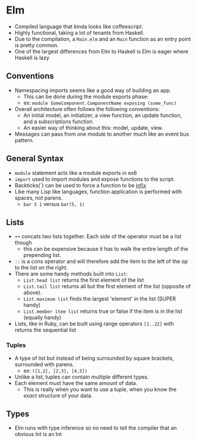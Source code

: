 # Elm

* Compiled language that kinda looks like coffeescript.
* Highly functional, taking a lot of tenants from Haskell.
* Due to the compilation, a `Main.elm` and an `Main` function as 
an entry point is pretty common.
* One of the largest differences from Elm to Haskell is Elm is eager where Haskell is lazy

## Conventions

* Namespacing imports seems like a good way of building an app.
  * This can be done during the module exports phase:
  * ex: `module SomeComponent.ComponentName exposing (some_func)`
* Overall architecture often follows the following conventions:
  * An initial model, an initializer, a view function, an update function, and a subscriptions function.
  * An easier way of thinking about this: model, update, view.
* Messages can pass from one module to another much like an event bus pattern.

## General Syntax

* `module` statement acts like a module exports in es6
* `import` used to import modules and expose functions to the script.
* Backticks(`) can be used to force a function to be [infix][1]
* Like many Lisp like languages, function application is performed with spaces, not parens.
  * `bar 5 1` versus `bar(5, 1)`

## Lists

* `++` concats two lists together. Each side of the operator must be a list though
  * this can be expensive because it has to walk the entire length of the prepending list.
* `::` is a cons operator and will therefore add the item to the left of the op to the list on the right.
* There are some handy methods built into `List`:
  * `List.head list` returns the first element of the list
  * `List.tail list` returns all but the first element of the list (opposite of above).
  * `List.maximum list` finds the largest 'element' in the list (SUPER handy)
  * `List.member item list` returns true or false if the item is in the list (equally handy)
* Lists, like in Ruby, can be built using range operators `[1..22]` with returns the sequential list

### Tuples

* A type of list but instead of being surrounded by square brackets, surrounded with parens.
  * ex: `([1,2], [2,3], [4,5])`
* Unlike a list, tuples can contain multiple different types.
* Each element must have the same amount of data.
  * This is really when you want to use a tuple, when you know the _exact_ structure of your data.

## Types

* Elm runs with type inference so no need to tell the compiler that an obvious Int is an Int

[1]: https://wiki.haskell.org/Infix_operator